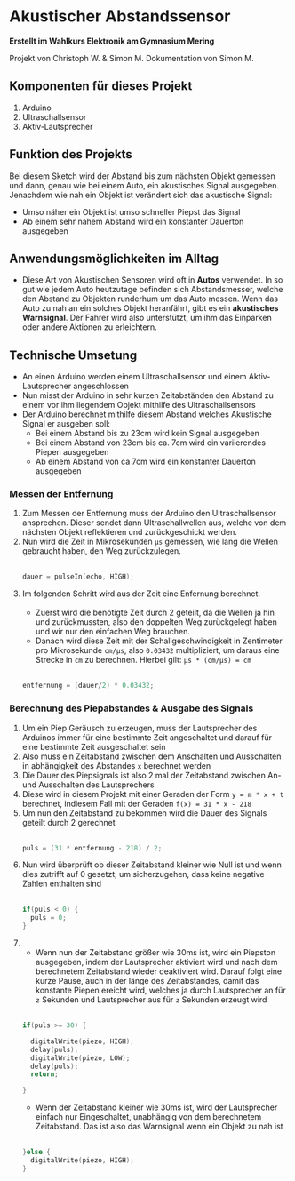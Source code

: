 # Akustischer Abstandssensor

**Erstellt im Wahlkurs Elektronik am Gymnasium Mering**

Projekt von Christoph W. & Simon M.
Dokumentation von Simon M.

## Komponenten für dieses Projekt

1. Arduino
2. Ultraschallsensor
3. Aktiv-Lautsprecher

## Funktion des Projekts

Bei diesem Sketch wird der Abstand bis zum nächsten Objekt gemessen und dann, genau wie bei einem Auto, ein akustisches Signal ausgegeben.
Jenachdem wie nah ein Objekt ist verändert sich das akustische Signal:
- Umso näher ein Objekt ist umso schneller Piepst das Signal
- Ab einem sehr nahem Abstand wird ein konstanter Dauerton ausgegeben

## Anwendungsmöglichkeiten im Alltag

- Diese Art von Akustischen Sensoren wird oft in **Autos** verwendet. In so gut wie jedem Auto heutzutage befinden sich Abstandsmesser, welche den Abstand zu Objekten runderhum um das Auto messen. Wenn das Auto zu nah an ein solches Objekt heranfährt, gibt es ein **akustisches Warnsignal**. Der Fahrer wird also unterstützt, um ihm das Einparken oder andere Aktionen zu erleichtern.

## Technische Umsetung

- An einen Arduino werden einem Ultraschallsensor und einem Aktiv-Lautsprecher angeschlossen
- Nun misst der Arduino in sehr kurzen Zeitabständen den Abstand zu einem vor ihm liegendem Objekt mithilfe des Ultraschallsensors
- Der Arduino berechnet mithilfe diesem Abstand welches Akustische Signal er ausgeben soll: 
  - Bei einem Abstand bis zu 23cm wird kein Signal ausgegeben
  - Bei einem Abstand von 23cm bis ca. 7cm wird ein variierendes Piepen ausgegeben
  - Ab einem Abstand von ca 7cm wird ein konstanter Dauerton ausgegeben

### Messen der Entfernung

1. Zum Messen der Entfernung muss der Arduino den Ultraschallsensor ansprechen. Dieser sendet dann Ultraschallwellen aus, welche von dem nächsten Objekt reflektieren und zurückgeschickt werden. 
2. Nun wird die Zeit in Mikrosekunden `µs` gemessen, wie lang die Wellen gebraucht haben, den Weg zurückzulegen.
	<br></br>
	```c++
	dauer = pulseIn(echo, HIGH);
	```
3. Im folgenden Schritt wird aus der Zeit eine Enfernung berechnet. 
	<br></br>
	- Zuerst wird die benötigte Zeit durch 2 geteilt, da die Wellen ja hin und zurückmussten, also den doppelten Weg zurückgelegt haben und wir nur den einfachen Weg brauchen.
	- Danach wird diese Zeit mit der Schallgeschwindigkeit in Zentimeter pro Mikrosekunde `cm/µs`, also `0.03432` multipliziert, um daraus eine Strecke in `cm` zu berechnen. Hierbei gilt: `µs * (cm/µs) = cm`
	<br></br>
	```c++
	entfernung = (dauer/2) * 0.03432;
	```

### Berechnung des Piepabstandes & Ausgabe des Signals

1. Um ein Piep Geräusch zu erzeugen, muss der Lautsprecher des Arduinos immer für eine bestimmte Zeit angeschaltet und darauf für eine bestimmte Zeit ausgeschaltet sein
2. Also muss ein Zeitabstand zwischen dem Anschalten und Ausschalten in abhängigkeit des Abstandes `x` berechnet werden
3. Die Dauer des Piepsignals ist also 2 mal der Zeitabstand zwischen An- und Ausschalten des Lautsprechers
4. Diese wird in diesem Projekt mit einer Geraden der Form `y = m * x + t` berechnet, indiesem Fall mit der Geraden `f(x) = 31 * x - 218`
5. Um nun den Zeitabstand zu bekommen wird die Dauer des Signals geteilt durch 2 gerechnet 
	<br></br>
	```c++
	puls = (31 * entfernung - 218) / 2; 
	```
6. Nun wird überprüft ob dieser Zeitabstand kleiner wie Null ist und wenn dies zutrifft auf 0 gesetzt, um sicherzugehen, dass keine negative Zahlen enthalten sind
	<br></br>
	```c++
	if(puls < 0) {
	  puls = 0;
	}
	```
7. - Wenn nun der Zeitabstand größer wie 30ms ist, wird ein Piepston ausgegeben, indem der Lautsprecher aktiviert wird und nach dem berechnetem Zeitabstand wieder deaktiviert wird. Darauf folgt eine kurze Pause, auch in der länge des Zeitabstandes, damit das konstante Piepen ereicht wird, welches ja durch Lautsprecher an für `z` Sekunden und Lautsprecher aus für `z` Sekunden erzeugt wird
	<br></br>
	```c++
	if(puls >= 30) {

	  digitalWrite(piezo, HIGH);
	  delay(puls);
	  digitalWrite(piezo, LOW);
	  delay(puls);
	  return;

	}
	```
	- Wenn der Zeitabstand kleiner wie 30ms ist, wird der Lautsprecher einfach nur Eingeschaltet, unabhängig von dem berechnetem Zeitabstand. Das ist also das Warnsignal wenn ein Objekt zu nah ist 
	<br></br>
	```c++
	}else {
	  digitalWrite(piezo, HIGH);
	}
	```
